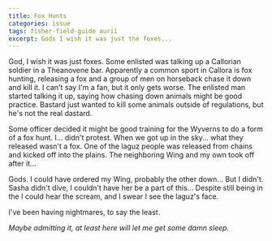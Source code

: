 ```yaml
---
title: Fox Hunts
categories: issue
tags: fisher-field-guide aurii
excerpt: Gods I wish it was just the foxes...
---
```


God, I wish it was just foxes. Some enlisted was talking up a Callorian soldier in a Theanovene bar. Apparently a common sport in Callora is fox hunting, releasing a fox and a group of men on horseback chase it down and kill it. I can't say I'm a fan, but it only gets worse. The enlisted man started talking it up, saying how chasing down animals might be good practice. Bastard just wanted to kill some animals outside of regulations, but he's not the real dastard. 

Some officer decided it might be good training for the Wyverns to do a form of a fox hunt. I... didn't protest. When we got up in the sky... what they released wasn't a fox. One of the laguz people was released from chains and kicked off into the plains. The neighboring Wing and my own took off after it... 

Gods. I could have ordered my Wing, probably the other down... But I didn't. Sasha didn't dive, I couldn't have her be a part of this... Despite still being in the I could hear the scream, and I swear I see the laguz's face. 

I've been having nightmares, to say the least. 

*Maybe admitting it, at least here will let me get some damn sleep.*